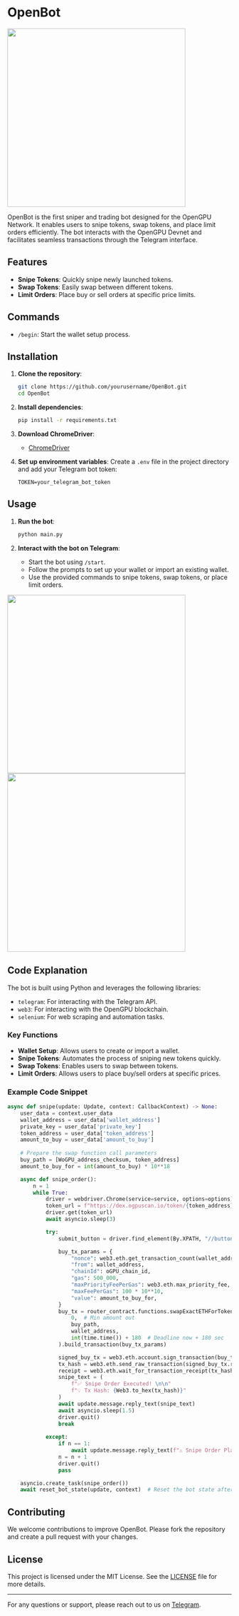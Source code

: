 # OpenBot

<img src="https://i.ibb.co/BLWhrcx/IMG-3141.jpg" width="400"/>

OpenBot is the first sniper and trading bot designed for the OpenGPU Network. It enables users to snipe tokens, swap tokens, and place limit orders efficiently. The bot interacts with the OpenGPU Devnet and facilitates seamless transactions through the Telegram interface.

## Features

- **Snipe Tokens**: Quickly snipe newly launched tokens.
- **Swap Tokens**: Easily swap between different tokens.
- **Limit Orders**: Place buy or sell orders at specific price limits.

## Commands

- `/begin`: Start the wallet setup process.

## Installation

1. **Clone the repository**:
   ```sh
   git clone https://github.com/yourusername/OpenBot.git
   cd OpenBot
   ```

2. **Install dependencies**:
   ```sh
   pip install -r requirements.txt
   ```

3. **Download ChromeDriver**:
   - [ChromeDriver](https://sites.google.com/a/chromium.org/chromedriver/downloads)

4. **Set up environment variables**:
   Create a `.env` file in the project directory and add your Telegram bot token:
   ```env
   TOKEN=your_telegram_bot_token
   ```

## Usage

1. **Run the bot**:
   ```sh
   python main.py
   ```

2. **Interact with the bot on Telegram**:
   - Start the bot using `/start`.
   - Follow the prompts to set up your wallet or import an existing wallet.
   - Use the provided commands to snipe tokens, swap tokens, or place limit orders.

<img src="https://github.com/bayramf/openbot/assets/62951045/6be553c9-dc13-4831-b3bf-c57a685d71a8" width="400"/> <img src="https://github.com/bayramf/openbot/assets/62951045/c6898097-7d0f-4374-9278-a952ee098f90" width="400"/>

## Code Explanation

The bot is built using Python and leverages the following libraries:

- `telegram`: For interacting with the Telegram API.
- `web3`: For interacting with the OpenGPU blockchain.
- `selenium`: For web scraping and automation tasks.

### Key Functions

- **Wallet Setup**: Allows users to create or import a wallet.
- **Snipe Tokens**: Automates the process of sniping new tokens quickly.
- **Swap Tokens**: Enables users to swap between tokens.
- **Limit Orders**: Allows users to place buy/sell orders at specific prices.

### Example Code Snippet

```python
async def snipe(update: Update, context: CallbackContext) -> None:
    user_data = context.user_data
    wallet_address = user_data['wallet_address']
    private_key = user_data['private_key']
    token_address = user_data['token_address']
    amount_to_buy = user_data['amount_to_buy']
    
    # Prepare the swap function call parameters
    buy_path = [WoGPU_address_checksum, token_address]
    amount_to_buy_for = int(amount_to_buy) * 10**18

    async def snipe_order():
        n = 1
        while True:
            driver = webdriver.Chrome(service=service, options=options)
            token_url = f"https://dex.ogpuscan.io/token/{token_address}"  # Replace with the actual URL
            driver.get(token_url)
            await asyncio.sleep(3)

            try:
                submit_button = driver.find_element(By.XPATH, "//button[text()='Buy']")  # Replace with actual XPath

                buy_tx_params = {
                    "nonce": web3.eth.get_transaction_count(wallet_address),
                    "from": wallet_address,
                    "chainId": oGPU_chain_id,
                    "gas": 500_000,
                    "maxPriorityFeePerGas": web3.eth.max_priority_fee,
                    "maxFeePerGas": 100 * 10**10,
                    "value": amount_to_buy_for,    
                }
                buy_tx = router_contract.functions.swapExactETHForTokens(
                    0,  # Min amount out
                    buy_path,
                    wallet_address,
                    int(time.time()) + 180  # Deadline now + 180 sec
                ).build_transaction(buy_tx_params)

                signed_buy_tx = web3.eth.account.sign_transaction(buy_tx, private_key)
                tx_hash = web3.eth.send_raw_transaction(signed_buy_tx.rawTransaction)
                receipt = web3.eth.wait_for_transaction_receipt(tx_hash)
                snipe_text = (
                    f"✅ Snipe Order Executed! \n\n"
                    f"💡 Tx Hash: {Web3.to_hex(tx_hash)}"
                )
                await update.message.reply_text(snipe_text)
                await asyncio.sleep(1.5)
                driver.quit()
                break
            
            except:
                if n == 1:
                    await update.message.reply_text(f"⚠️ Snipe Order Placed!")
                n = n + 1
                driver.quit()
                pass

    asyncio.create_task(snipe_order())
    await reset_bot_state(update, context)  # Reset the bot state after the operation
```

## Contributing

We welcome contributions to improve OpenBot. Please fork the repository and create a pull request with your changes.

## License

This project is licensed under the MIT License. See the [LICENSE](LICENSE) file for more details.

---

For any questions or support, please reach out to us on [Telegram](https://t.me/+V8UY4bGqyEAxZmQ0).
